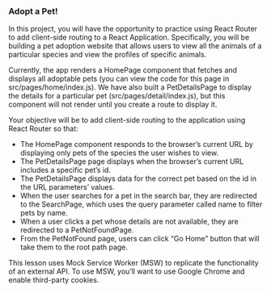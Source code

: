 ### Adopt a Pet!

In this project, you will have the opportunity to practice using React Router to add client-side routing to a React Application. Specifically, you will be building a pet adoption website that allows users to view all the animals of a particular species and view the profiles of specific animals.

Currently, the app renders a HomePage component that fetches and displays all adoptable pets (you can view the code for this page in src/pages/home/index.js). We have also built a PetDetailsPage to display the details for a particular pet (src/pages/detail/index.js), but this component will not render until you create a route to display it.

Your objective will be to add client-side routing to the application using React Router so that:
-  The HomePage component responds to the browser’s current URL by displaying only pets of the species the user wishes to view.
- The PetDetailsPage page displays when the browser’s current URL includes a specific pet’s id.
- The PetDetailsPage displays data for the correct pet based on the id in the URL parameters’ values.
- When the user searches for a pet in the search bar, they are redirected to the SearchPage, which uses the query parameter called name to filter pets by name.
- When a user clicks a pet whose details are not available, they are redirected to a PetNotFoundPage.
- From the PetNotFound page, users can click “Go Home” button that will take them to the root path page.

This lesson uses Mock Service Worker (MSW) to replicate the functionality of an external API. To use MSW, you’ll want to use Google Chrome and enable third-party cookies.
